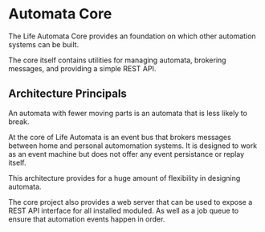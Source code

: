 # Automata Core

The Life Automata Core provides an foundation on which other automation systems can be built.

The core itself contains utilities for managing automata, brokering messages, and providing a
simple REST API.

## Architecture Principals

An automata with fewer moving parts is an automata that is less likely to break.

At the core of Life Automata is an event bus that brokers messages between home and personal
automomation systems. It is designed to work as an event machine but does not offer any event
persistance or replay itself.

This architecture provides for a huge amount of flexibility in designing automata.

The core project also provides a web server that can be used to expose a REST API interface
for all installed moduled. As well as a job queue to ensure that automation events happen in order.
